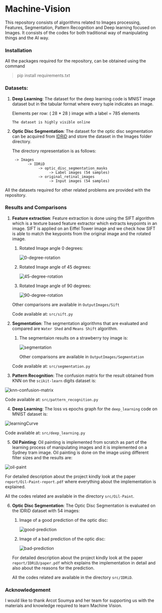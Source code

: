 # Machine-Vision
This repository consists of algorithms related to Images processing, Features, Segmentation, Pattern Recognition and Deep learning focused on Images. It consists of the 
codes for both traditional way of manipulating things and the AI way.

### Installation

All the packages required for the repository, can be obtained using the command

> pip install requirements.txt


### Datasets:

1) **Deep Learning**: The dataset for the deep learning code is MNIST image dataset but in the tabular format where every tuple indicates an image.

    Elements per row: ( 28 * 28 ) image with a label = 785 elements

    `The dataset is highly visible online`
    
2) **Optic Disc Segmentation**: The dataset for the optic disc segmentation can be acquired from [IDRiD](https://idrid.grand-challenge.org/) and store the dataset in the Images folder 
    directory. 
    
    The directory representation is as follows: 

        -> Images 
              -> IDRiD
                   -> optic_disc_segmentation_masks
                        -> Label images (54 samples)
                   -> original_retinal_images
                        -> Input images (54 samples)
                        
All the datasets required for other related problems are provided with the repository.
                        

### Results and Comparisons

1) **Feature extraction**: Feature extraction is done using the SIFT algorithm which is a texture based feature extractor which extracts keypoints
in an image. SIFT is applied on an Eiffel Tower image and we check how SIFT is able to match the keypoints from the original image and the rotated image.
    1) Rotated Image angle 0 degrees:
    
        ![0-degree-rotation](OutputImages/Sift/Eiffel-Tower-OriginalImage0.jpg)
        
    2) Rotated Image angle of 45 degrees:
    
        ![45-degree-rotation](OutputImages/Sift/Eiffel-Tower-OriginalImage45.jpg)
        
    3) Rotated Image angle of 90 degrees:
    
        ![90-degree-rotation](OutputImages/Sift/Eiffel-Tower-OriginalImage90.jpg)
        
    Other comparisons are available in `OutputImages/Sift`
    
    Code available at: `src/sift.py`

2) **Segmentation**: The segmentation algorithms that are evaluated and compared are `Water Shed` and `Means Shift` algorithm.
    1) The segmentaion results on a strawberry toy image is:
    
        ![segmentation](OutputImages/Segmentation/strawberry.png)
        
        Other comparisons are available in `OutputImages/Segmentation`
    
    Code available at: `src/segmentation.py`

3) **Pattern Recognition**: The confusion matrix for the result obtained from KNN on the `scikit-learn` digits dataset is:

![knn-confusion-matrix](OutputImages/Pattern_recognition/knn_confusion_matrix.png)

   Code available at: `src/pattern_recognition.py`
    
4) **Deep Learning**: The loss vs epochs graph for the `deep_learning` code on MNIST dataset is: 

![learningCurve](OutputImages/Deep_Learning/lossvsepochs.png)
    
   Code available at: `src/deep_learning.py`
    
5) **Oil Painting**: Oil painting is implemented from scratch as part of the learning process 
of manipulating images and it is implemented on a Sydney tram image. Oil 
painting is done on the image using different filter sizes and the results are:

![oil-paint](OutputImages/Oil-Paint/plots/combinedGrayRailImageWithAll3Filters.png)

For detailed description about the project kindly look at the paper
    `report/Oil-Paint-report.pdf` where everything about the implementation is explained.
    
All the codes related are available in the directory `src/Oil-Paint`. 

6) **Optic Disc Segmentation**: The Optic Disc Segmentation is evaluated on the IDRiD dataset with 54 images: 
    1) Image of a good prediction of the optic disc:
    
        ![good-prediction](report/IDRiD/images/good.PNG)
    
    2) Image of a bad prediction of the optic disc:
    
        ![bad-prediction](report/IDRiD/images/bad.PNG)
        
    For detailed description about the project kindly look at the paper
    `report/IDRiD/paper.pdf` which explains the implementation in detail and also 
    about the reasons for the prediction.
    
     All the codes related are available in the directory `src/IDRiD`.
     
### Acknowledgement

I would like to thank Arcot Soumya and her team for supporting us with the materials and knowledge required to learn Machine Vision.
        
    

